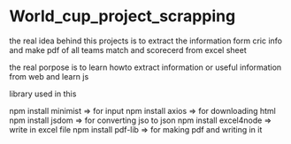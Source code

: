 # World_cup_project_scrapping

the real idea behind this projects is to extract the information form cric info 
and make pdf of all teams match and scorecerd from excel sheet
 
the real porpose is to learn howto extract information or useful information from web and
learn js

library used in this

npm install minimist => for input
npm install axios => for downloading html
npm install jsdom  => for converting jso to json
npm install excel4node => write in excel file
npm install pdf-lib => for making pdf and writing in it

